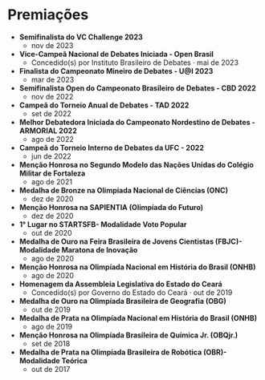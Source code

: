 # Premiações

- **Semifinalista do VC Challenge 2023**
  - nov de 2023
- **Vice-Campeã Nacional de Debates Iniciada - Open Brasil**
  - Concedido(s) por Instituto Brasileiro de Debates · mai de 2023
- **Finalista do Campeonato Mineiro de Debates - U@I 2023**
  - mar de 2023
- **Semifinalista Open do Campeonato Brasileiro de Debates - CBD 2022**
  - nov de 2022
- **Campeã do Torneio Anual de Debates - TAD 2022**
  - set de 2022
- **Melhor Debatedora Iniciada do Campeonato Nordestino de Debates - ARMORIAL 2022**
  - ago de 2022
- **Campeã do Torneio Interno de Debates da UFC - 2022**
  - jun de 2022
- **Menção Honrosa no Segundo Modelo das Nações Unidas do Colégio Militar de Fortaleza**
  - ago de 2021
- **Medalha de Bronze na Olimpíada Nacional de Ciências (ONC)**
  - dez de 2020
- **Menção Honrosa na SAPIENTIA (Olimpíada do Futuro)**
  - dez de 2020
- **1° Lugar no STARTSFB- Modalidade Voto Popular**
  - out de 2020
- **Medalha de Ouro na Feira Brasileira de Jovens Cientistas (FBJC)- Modalidade Maratona de Inovação**
  - ago de 2020
- **Menção Honrosa na Olimpíada Nacional em História do Brasil (ONHB)**
  - ago de 2020
- **Homenagem da Assembleia Legislativa do Estado do Ceará**
  - Concedido(s) por Governo do Estado do Ceará · out de 2019
- **Medalha de Ouro na Olimpíada Brasileira de Geografia (OBG)**
  - out de 2019
- **Medalha de Prata na Olimpíada Nacional em História do Brasil (ONHB)**
  - ago de 2019
- **Menção Honrosa na Olimpíada Brasileira de Química Jr. (OBQjr.)**
  - set de 2018
- **Medalha de Prata na Olimpíada Brasileira de Robótica (OBR)- Modalidade Teórica**
  - out de 2017
